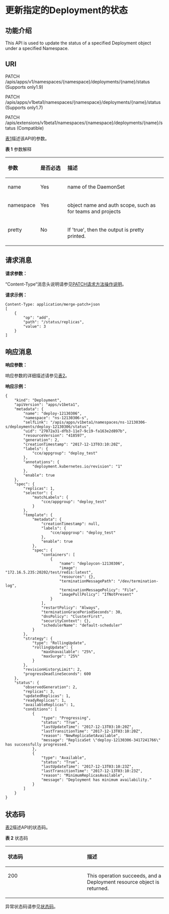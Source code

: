 # 更新指定的Deployment的状态<a name="cce_02_0130"></a>

## 功能介绍<a name="section49067544"></a>

This API is used to update the status of a specified Deployment object under a specified Namespace.

## URI<a name="section38954717"></a>

PATCH /apis/apps/v1/namespaces/\{namespace\}/deployments/\{name\}/status \(Supports only1.9\)

PATCH /apis/apps/v1beta1/namespaces/\{namespace\}/deployments/\{name\}/status \(Supports only1.7\)

PATCH /apis/extensions/v1beta1/namespaces/\{namespace\}/deployments/\{name\}/status \(Compatible\)

[表1](#d0e37132)描述该API的参数。

**表 1**  参数解释

<a name="d0e37132"></a>
<table><thead align="left"><tr id="row55592481"><th class="cellrowborder" valign="top" width="20.200000000000003%" id="mcps1.2.4.1.1"><p id="p65652297517"><a name="p65652297517"></a><a name="p65652297517"></a>参数</p>
</th>
<th class="cellrowborder" valign="top" width="17.169999999999998%" id="mcps1.2.4.1.2"><p id="p165661629135114"><a name="p165661629135114"></a><a name="p165661629135114"></a>是否必选</p>
</th>
<th class="cellrowborder" valign="top" width="62.629999999999995%" id="mcps1.2.4.1.3"><p id="p14567629115114"><a name="p14567629115114"></a><a name="p14567629115114"></a>描述</p>
</th>
</tr>
</thead>
<tbody><tr id="row6885624"><td class="cellrowborder" valign="top" width="20.200000000000003%" headers="mcps1.2.4.1.1 "><p id="p20864651"><a name="p20864651"></a><a name="p20864651"></a>name</p>
</td>
<td class="cellrowborder" valign="top" width="17.169999999999998%" headers="mcps1.2.4.1.2 "><p id="p12315142"><a name="p12315142"></a><a name="p12315142"></a>Yes</p>
</td>
<td class="cellrowborder" valign="top" width="62.629999999999995%" headers="mcps1.2.4.1.3 "><p id="p58002450"><a name="p58002450"></a><a name="p58002450"></a>name of the DaemonSet</p>
</td>
</tr>
<tr id="row52260006"><td class="cellrowborder" valign="top" width="20.200000000000003%" headers="mcps1.2.4.1.1 "><p id="p5202061"><a name="p5202061"></a><a name="p5202061"></a>namespace</p>
</td>
<td class="cellrowborder" valign="top" width="17.169999999999998%" headers="mcps1.2.4.1.2 "><p id="p18713817"><a name="p18713817"></a><a name="p18713817"></a>Yes</p>
</td>
<td class="cellrowborder" valign="top" width="62.629999999999995%" headers="mcps1.2.4.1.3 "><p id="p39424242"><a name="p39424242"></a><a name="p39424242"></a>object name and auth scope, such as for teams and projects</p>
</td>
</tr>
<tr id="row19273863"><td class="cellrowborder" valign="top" width="20.200000000000003%" headers="mcps1.2.4.1.1 "><p id="p17679037"><a name="p17679037"></a><a name="p17679037"></a>pretty</p>
</td>
<td class="cellrowborder" valign="top" width="17.169999999999998%" headers="mcps1.2.4.1.2 "><p id="p22715892"><a name="p22715892"></a><a name="p22715892"></a>No</p>
</td>
<td class="cellrowborder" valign="top" width="62.629999999999995%" headers="mcps1.2.4.1.3 "><p id="p28047955"><a name="p28047955"></a><a name="p28047955"></a>If 'true', then the output is pretty printed.</p>
</td>
</tr>
</tbody>
</table>

## 请求消息<a name="section15048140"></a>

**请求参数：**

“Content-Type“消息头说明请参见[PATCH请求方法操作说明](PATCH请求方法操作说明.md)。

**请求示例：**

```
Content-Type: application/merge-patch+json 
[
    {
        "op": "add",
        "path": "/status/replicas",
        "value": 3
    }
]
```

## 响应消息<a name="section1215532"></a>

**响应参数：**

响应参数的详细描述请参见[表2](创建Deployment.md#table12862324102610)。

**响应示例：**

```
{
    "kind": "Deployment",
    "apiVersion": "apps/v1beta1",
    "metadata": {
        "name": "deploy-12130306",
        "namespace": "ns-12130306-s",
        "selfLink": "/apis/apps/v1beta1/namespaces/ns-12130306-s/deployments/deploy-12130306/status",
        "uid": "27072a31-dfb3-11e7-9c19-fa163e2d897b",
        "resourceVersion": "418597",
        "generation": 2,
        "creationTimestamp": "2017-12-13T03:10:20Z",
        "labels": {
            "cce/appgroup": "deploy_test"
        },
        "annotations": {
            "deployment.kubernetes.io/revision": "1"
        },
        "enable": true
    },
    "spec": {
        "replicas": 1,
        "selector": {
            "matchLabels": {
                "cce/appgroup": "deploy_test"
            }
        },
        "template": {
            "metadata": {
                "creationTimestamp": null,
                "labels": {
                    "cce/appgroup": "deploy_test"
                },
                "enable": true
            },
            "spec": {
                "containers": [
                    {
                        "name": "deploycon-12130306",
                        "image": "172.16.5.235:20202/test/redis:latest",
                        "resources": {},
                        "terminationMessagePath": "/dev/termination-log",
                        "terminationMessagePolicy": "File",
                        "imagePullPolicy": "IfNotPresent"
                    }
                ],
                "restartPolicy": "Always",
                "terminationGracePeriodSeconds": 30,
                "dnsPolicy": "ClusterFirst",
                "securityContext": {},
                "schedulerName": "default-scheduler"
            }
        },
        "strategy": {
            "type": "RollingUpdate",
            "rollingUpdate": {
                "maxUnavailable": "25%",
                "maxSurge": "25%"
            }
        },
        "revisionHistoryLimit": 2,
        "progressDeadlineSeconds": 600
    },
    "status": {
        "observedGeneration": 2,
        "replicas": 3,
        "updatedReplicas": 1,
        "readyReplicas": 1,
        "availableReplicas": 1,
        "conditions": [
            {
                "type": "Progressing",
                "status": "True",
                "lastUpdateTime": "2017-12-13T03:10:20Z",
                "lastTransitionTime": "2017-12-13T03:10:20Z",
                "reason": "NewReplicaSetAvailable",
                "message": "ReplicaSet \"deploy-12130306-3417241766\" has successfully progressed."
            },
            {
                "type": "Available",
                "status": "True",
                "lastUpdateTime": "2017-12-13T03:10:23Z",
                "lastTransitionTime": "2017-12-13T03:10:23Z",
                "reason": "MinimumReplicasAvailable",
                "message": "Deployment has minimum availability."
            }
        ]
    }
}
```

## 状态码<a name="section10939791"></a>

[表2](#d0e37225)描述API的状态码。

**表 2**  状态码

<a name="d0e37225"></a>
<table><thead align="left"><tr id="row57629356"><th class="cellrowborder" valign="top" width="50%" id="mcps1.2.3.1.1"><p id="p37466265"><a name="p37466265"></a><a name="p37466265"></a>状态码</p>
</th>
<th class="cellrowborder" valign="top" width="50%" id="mcps1.2.3.1.2"><p id="p14868643"><a name="p14868643"></a><a name="p14868643"></a>描述</p>
</th>
</tr>
</thead>
<tbody><tr id="row63509425"><td class="cellrowborder" valign="top" width="50%" headers="mcps1.2.3.1.1 "><p id="p43989804"><a name="p43989804"></a><a name="p43989804"></a>200</p>
</td>
<td class="cellrowborder" valign="top" width="50%" headers="mcps1.2.3.1.2 "><p id="p6404347"><a name="p6404347"></a><a name="p6404347"></a>This operation succeeds, and a Deployment resource object is returned.</p>
</td>
</tr>
</tbody>
</table>

异常状态码请参见[状态码](状态码.md)。

